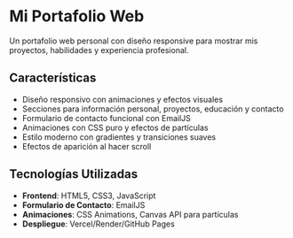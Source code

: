 # Mi Portafolio Web

Un portafolio web personal con diseño responsive para mostrar mis proyectos, habilidades y experiencia profesional.

## Características

- Diseño responsivo con animaciones y efectos visuales
- Secciones para información personal, proyectos, educación y contacto
- Formulario de contacto funcional con EmailJS
- Animaciones con CSS puro y efectos de partículas
- Estilo moderno con gradientes y transiciones suaves
- Efectos de aparición al hacer scroll

## Tecnologías Utilizadas

- **Frontend**: HTML5, CSS3, JavaScript
- **Formulario de Contacto**: EmailJS
- **Animaciones**: CSS Animations, Canvas API para partículas
- **Despliegue**: Vercel/Render/GitHub Pages
